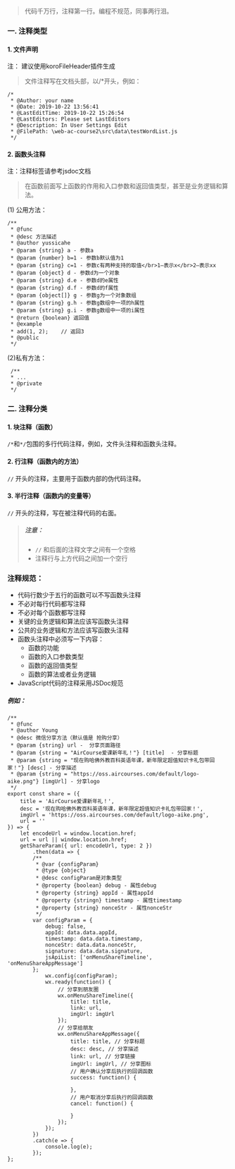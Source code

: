 > 代码千万行，注释第一行。编程不规范，同事两行泪。
### 一. 注释类型
#### 1. 文件声明
注： 建议使用koroFileHeader插件生成
> 文件注释写在文档头部，以/*开头，例如：

```
/*
 * @Author: your name
 * @Date: 2019-10-22 13:56:41
 * @LastEditTime: 2019-10-22 15:26:54
 * @LastEditors: Please set LastEditors
 * @Description: In User Settings Edit
 * @FilePath: \web-ac-course2\src\data\testWordList.js
 */

```



#### 2. 函数头注释
注：注释标签请参考jsdoc文档
> 在函数前面写上函数的作用和入口参数和返回值类型，甚至是业务逻辑和算法。

(1) 公用方法：
```
/**
 * @func
 * @desc 方法描述
 * @author yussicahe
 * @param {string} a - 参数a
 * @param {number} b=1 - 参数b默认值为1
 * @param {string} c=1 - 参数c有两种支持的取值</br>1—表示x</br>2—表示xx
 * @param {object} d - 参数d为一个对象
 * @param {string} d.e - 参数d的e属性
 * @param {string} d.f - 参数d的f属性
 * @param {object[]} g - 参数g为一个对象数组
 * @param {string} g.h - 参数g数组中一项的h属性
 * @param {string} g.i - 参数g数组中一项的i属性
 * @return {boolean} 返回值
 * @example
 * add(1, 2);    // 返回3
 * @public
 */
```
(2)私有方法：
```
 /**
 * ... 
 * @private
 */

```


### 二. 注释分类
#### 1. 块注释（函数）
`/*`和`*/`包围的多行代码注释，例如，文件头注释和函数头注释。
#### 2. 行注释（函数内的方法）
`//` 开头的注释，主要用于函数内部的伪代码注释。
#### 3. 半行注释（函数内的变量等）
`//` 开头的注释，写在被注释代码的右面。

> ##### 注意：    
> - `//` 和后面的注释文字之间有一个空格
> - 注释行与上方代码之间加一个空行

### 注释规范：
- 代码行数少于五行的函数可以不写函数头注释
- 不必对每行代码都写注释
- 不必对每个函数都写注释
- 关键的业务逻辑和算法应该写函数头注释
- 公共的业务逻辑和方法应该写函数头注释
- 函数头注释中必须写一下内容：
    - 函数的功能
    - 函数的入口参数类型
    - 函数的返回值类型
    - 函数的算法或者业务逻辑
- JavaScript代码的注释采用JSDoc规范

##### 例如：

```
/**
 * @func
 * @author Young
 * @desc 微信分享方法（默认值是 抢购分享）
 * @param {string} url -  分享页面路径
 * @param {string = "AirCourse爱课新年礼！"} [title]  - 分享标题
 * @param {string = "现在购哈佛外教百科英语年课，新年限定超值知识卡礼包带回家！"} [desc] - 分享描述
 * @param {string = "https://oss.aircourses.com/default/logo-aike.png"} [imgUrl] - 分享logo
 */
export const share = ({
    title = 'AirCourse爱课新年礼！',
    desc = '现在购哈佛外教百科英语年课，新年限定超值知识卡礼包带回家！',
    imgUrl = 'https://oss.aircourses.com/default/logo-aike.png',
    url = ''
}) => {
    let encodeUrl = window.location.href;
    url = url || window.location.href;
    getShareParam({ url: encodeUrl, type: 2 })
        .then(data => {
        /**
         * @var {configParam}
         * @type {object}
         * @desc configParam是对象类型
         * @property {boolean} debug - 属性debug
         * @property {string} appId - 属性appId
         * @property {stringn} timestamp - 属性timestamp
         * @property {string} nonceStr - 属性nonceStr
         */
        var configParam = {
            debug: false,
            appId: data.data.appId,
            timestamp: data.data.timestamp,
            nonceStr: data.data.nonceStr,
            signature: data.data.signature,
            jsApiList: ['onMenuShareTimeline', 'onMenuShareAppMessage']
        };
            wx.config(configParam);
            wx.ready(function() {
                // 分享到朋友圈
                wx.onMenuShareTimeline({
                    title: title,
                    link: url,
                    imgUrl: imgUrl
                });
                // 分享给朋友
                wx.onMenuShareAppMessage({
                    title: title, // 分享标题
                    desc: desc, // 分享描述
                    link: url, // 分享链接
                    imgUrl: imgUrl, // 分享图标
                    // 用户确认分享后执行的回调函数
                    success: function() {
                        
                    },
                    // 用户取消分享后执行的回调函数
                    cancel: function() {
                    
                    }
                });
            });
        })
        .catch(e => {
            console.log(e);
        });
};


```